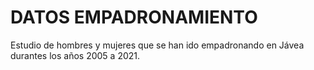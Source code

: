 # DATOS EMPADRONAMIENTO
Estudio de hombres y mujeres que se han ido empadronando en Jávea durantes los años 2005 a 2021.
